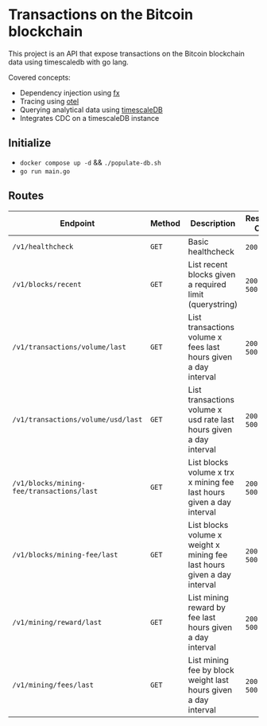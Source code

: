 # Transactions on the Bitcoin blockchain

This project is an API that expose transactions on the Bitcoin blockchain data using timescaledb with go lang.

Covered concepts:

- Dependency injection using [fx](https://github.com/uber-go/fx)
- Tracing using [otel](https://opentelemetry.io/docs/instrumentation/go/)
- Querying analytical data using [timescaleDB](https://docs.timescale.com/api/latest/)
- Integrates CDC on a timescaleDB instance

## Initialize

- `docker compose up -d` && `./populate-db.sh`
- `go run main.go`

## Routes

| Endpoint                                    | Method    | Description                                                             | Response Code     |
| --------------------------------------------| ----------| ------------------------------------------------------------------------| ------------------|
| `/v1/healthcheck`                           | `GET`     | Basic healthcheck                                                       | `200` `500`       |
| `/v1/blocks/recent`                         | `GET`     | List recent blocks given a required limit (querystring)                 | `200` `400` `500` |
| `/v1/transactions/volume/last`              | `GET`     | List transactions volume x fees last hours given a day interval         | `200` `400` `500` |
| `/v1/transactions/volume/usd/last`          | `GET`     | List transactions volume x usd rate last hours given a day interval     | `200` `400` `500` |
| `/v1/blocks/mining-fee/transactions/last`   | `GET`     | List blocks volume x trx x mining fee last hours given a day interval   | `200` `400` `500` |
| `/v1/blocks/mining-fee/last`                | `GET`     | List blocks volume x weight x mining fee last hours given a day interval| `200` `400` `500` |
| `/v1/mining/reward/last`                    | `GET`     | List mining reward by fee last hours given a day interval               | `200` `400` `500` |
| `/v1/mining/fees/last`                      | `GET`     | List mining fee by block weight last hours given a day interval         | `200` `400` `500` |